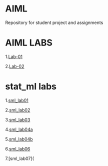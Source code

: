 # AIML
Repository for student project and assignments
# AIML LABS
1.[Lab-01](https://github.com/Pininttisunil/AIML/blob/main/AIML-LAB-01.ipynb)

2.[Lab-02](https://github.com/Pininttisunil/AIML/blob/main/AIML-LAB-02.ipynb)

# stat_ml labs

1.[sml_lab01](https://github.com/Pininttisunil/AIML/blob/main/StatMl%20Lab01.ipynb)

2.[sml_lab02](https://github.com/Pininttisunil/AIML/blob/main/StatMl%20Lab02.ipynb)

3.[sml_lab03](https://github.com/Pininttisunil/AIML/blob/main/StatMl%20Lab03.ipynb)

4.[sml_lab04a](https://github.com/Pininttisunil/AIML/blob/main/StatMl%20Lab04a.ipynb)

5.[sml_lab04b](https://github.com/Pininttisunil/AIML/blob/main/StatMl%20Lab04b.ipynb)

6.[sml_lab06](https://github.com/Pininttisunil/AIML/blob/main/StatMl%20Lab06.ipynb)

7.[sml_lab07](
